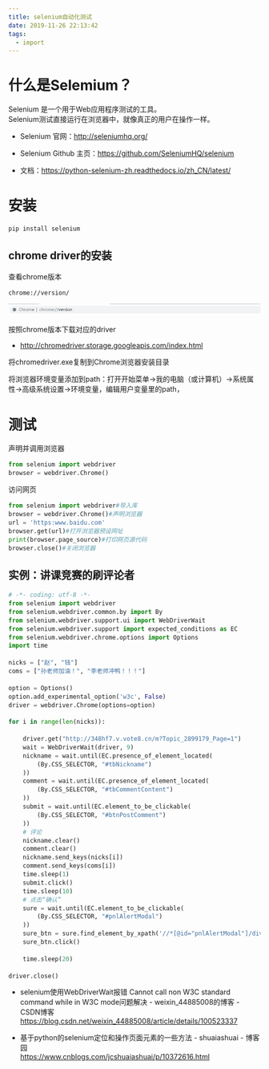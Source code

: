 ```yaml
---
title: selenium自动化测试
date: 2019-11-26 22:13:42
tags:
  - import 
---
```


# 什么是Selemium？

Selenium 是一个用于Web应用程序测试的工具。  
Selenium测试直接运行在浏览器中，就像真正的用户在操作一样。  

* Selenium 官网：http://seleniumhq.org/
* Selenium Github 主页：https://github.com/SeleniumHQ/selenium

* 文档：https://python-selenium-zh.readthedocs.io/zh_CN/latest/

# 安装
``` cmd
pip install selenium
```

## chrome driver的安装

查看chrome版本
``` title
chrome://version/
```
<img src = "selenium自动化测试\001.png" >

按照chrome版本下载对应的driver  

* http://chromedriver.storage.googleapis.com/index.html

将chromedriver.exe复制到Chrome浏览器安装目录  

将浏览器环境变量添加到path：打开开始菜单->我的电脑（或计算机）->系统属性->高级系统设置->环境变量，编辑用户变量里的path，


# 测试

声明并调用浏览器
``` python
from selenium import webdriver
browser = webdriver.Chrome()
```

访问网页
``` python
from selenium import webdriver#导入库
browser = webdriver.Chrome()#声明浏览器
url = 'https:www.baidu.com'
browser.get(url)#打开浏览器预设网址
print(browser.page_source)#打印网页源代码
browser.close()#关闭浏览器
```

## 实例：讲课竞赛的刷评论者


``` python
# -*- coding: utf-8 -*-
from selenium import webdriver
from selenium.webdriver.common.by import By
from selenium.webdriver.support.ui import WebDriverWait
from selenium.webdriver.support import expected_conditions as EC
from selenium.webdriver.chrome.options import Options
import time

nicks = ["赵", "钱"]
coms = ["孙老师加油！", "李老师冲鸭！！！"]

option = Options()
option.add_experimental_option('w3c', False)
driver = webdriver.Chrome(options=option)

for i in range(len(nicks)):

    driver.get("http://348hf7.v.vote8.cn/m?Topic_2899179_Page=1")
    wait = WebDriverWait(driver, 9)
    nickname = wait.until(EC.presence_of_element_located(
        (By.CSS_SELECTOR, "#tbNickname")
    ))
    comment = wait.until(EC.presence_of_element_located(
        (By.CSS_SELECTOR, "#tbCommentContent")
    ))
    submit = wait.until(EC.element_to_be_clickable(
        (By.CSS_SELECTOR, "#btnPostComment")
    ))
    # 评论
    nickname.clear()
    comment.clear()
    nickname.send_keys(nicks[i])
    comment.send_keys(coms[i])
    time.sleep(1)
    submit.click()
    time.sleep(10)
    # 点击“确认”
    sure = wait.until(EC.element_to_be_clickable(
        (By.CSS_SELECTOR, "#pnlAlertModal")
    ))
    sure_btn = sure.find_element_by_xpath('//*[@id="pnlAlertModal"]/div/div/div[2]/a')
    sure_btn.click()

    time.sleep(20)

driver.close()
```


* selenium使用WebDriverWait报错 Cannot call non W3C standard command while in W3C mode问题解决 - weixin_44885008的博客 - CSDN博客  
https://blog.csdn.net/weixin_44885008/article/details/100523337

* 基于python的selenium定位和操作页面元素的一些方法 - shuaiashuai - 博客园  
https://www.cnblogs.com/jcshuaiashuai/p/10372616.html










